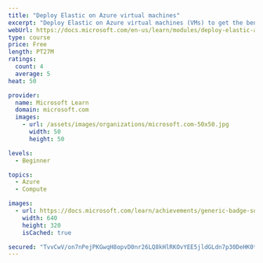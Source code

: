 ```yaml
---
title: "Deploy Elastic on Azure virtual machines"
excerpt: "Deploy Elastic on Azure virtual machines (VMs) to get the benefits of Elasticsearch for your Linux workloads by following the instructions provided here."
webUrl: https://docs.microsoft.com/en-us/learn/modules/deploy-elastic-azure-virtual-machines/
type: course
price: Free
length: PT27M
ratings:
  count: 4
  average: 5
heat: 50

provider:
  name: Microsoft Learn
  domain: microsoft.com
  images:
    - url: /assets/images/organizations/microsoft.com-50x50.jpg
      width: 50
      height: 50

levels:
  - Beginner

topics:
  - Azure
  - Compute

images:
  - url: https://docs.microsoft.com/learn/achievements/generic-badge-social.png
    width: 640
    height: 320
    isCached: true

secured: "TvvCwV/on7nPejPKGwqH8opvD0nr26LQ8kHlRKOvYEE5jldGLdn7p30DeHK0tcULYBUkHjIDgAgUx73u14Gp0aiQClNBDWlapOOhLkanl4HHmw5Z9TW36bCsPa32c5F13aLBYFDBy7klL4WPHjSjqxQSd6n6MgNkRld18ZzdouUPjeTdRncKIaWU7ykecjW+erExm0Imm8C++kI04MTYxKP04qghC45cCk4ap7SgUASW/se/3OMgGFjfhLe0pt8P0iejd+kn9Fn/puwrXuLefxdEtV/bzhq+KvW0LzGm+PABvtErC9nNGtLe04fZgaHpcKNVJvqEzBShN1N3mFTAoTBU8nlAt/PrT1Djn8Fchzh9AVHFbBi5XxLOn69FjvpRVosGAjcaxDcCLkxRIyP9ZGfmYtbEFMxOOr+mwGV93tI=;IDKIHQtb4mYeYMW8mikK0g=="
---
```


